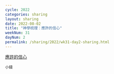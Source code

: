 ```yaml
---
cycle: 2022
categories: sharing
layout: sharing
date: 2022-08-02
title: "神學梳理：應許的信心"
weekNum: 31
dayNum: 2
permalink: /sharing/2022/wk31-day2-sharing.html
---
```


[應許的信心](https://eccseattle.github.io/media/sharing/2022/wk031/2022-08-02-bin.m4a)

`小錢`
